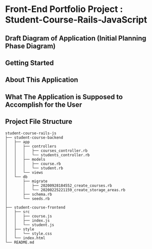 # Front-End Portfolio Project : Student-Course-Rails-JavaScript

## Draft Diagram of Application (Initial Planning Phase Diagram)

## Getting Started

## About This Application

## What The Application is Supposed to Accomplish for the User

## Project File Structure
```
student-course-rails-js
├── student-course-backend
│   ├── app
│   │   ├── controllers
│   │   │   ├── courses_controller.rb
│   │   │   └── students_controller.rb
│   │   ├── models
│   │   │   ├── course.rb
│   │   │   └── student.rb
│   │   └── views
│   └── db
│       ├── migrate
│       │   ├── 20200928184552_create_courses.rb
│       │   └── 20200225221159_create_storage_areas.rb
│       ├── schema.rb
│       └── seeds.rb
│
├── student-course-frontend
│   ├── src
│   │   ├── course.js
│   │   ├── index.js
│   │   └── student.js
│   ├── style
│   │   └── style.css
│   └── index.html
└── README.md
```
